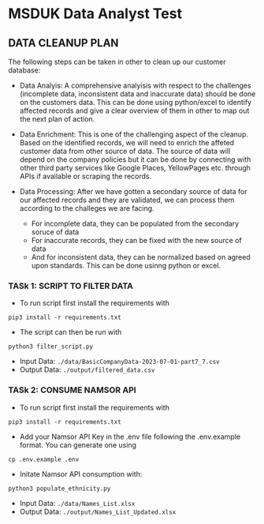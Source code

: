 # MSDUK Data Analyst Test


## DATA CLEANUP PLAN
The following steps can be taken in other to clean up our customer database:
- Data Analyis: A comprehensive analyisis with respect to the challenges (incomplete data, inconsistent data and inaccurate data) should be done on the customers data. This can be done using python/excel to identify affected records and give a clear overview of them in other to map out the next plan of action.

- Data Enrichment: This is one of the challenging aspect of the cleanup. Based on the identified records, we will need to enrich the affeted customer data from other source of data. The source of data will depend on the company policies but it can be done by connecting with other third party services like Google Places, YellowPages etc. through APIs if available or scraping the records.

- Data Processing: After we have gotten a secondary source of data for our affected records and they are validated, we can process them according to the challeges we are facing.
  - For incomplete data, they can be populated from the secondary soruce of data 
  - For inaccurate records, they can be fixed with the new source of data
  - And for inconsistent data, they can be normalized based on agreed upon standards.
  This can be done usinng python or excel.




### TASk 1: SCRIPT TO FILTER DATA

- To run script first install the requirements with
```
pip3 install -r requirements.txt
```

- The script can then be run with 
```
python3 filter_script.py
```

- Input Data: `./data/BasicCompanyData-2023-07-01-part7_7.csv`
- Output Data: `./output/filtered_data.csv`


### TASk 2: CONSUME NAMSOR API

- To run script first install the requirements with
```
pip3 install -r requirements.txt
```

- Add your Namsor API Key in the .env file following the .env.example format. You can generate one using
```
cp .env.example .env
```

- Initate Namsor API consumption with:
```
python3 populate_ethnicity.py
```
- Input Data: `./data/Names_List.xlsx`
- Output Data: `./output/Names_List_Updated.xlsx`
